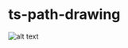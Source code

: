 # ts-path-drawing

![alt text](https://github.com/brewern/ts-path-drawing/blob/main/screenshot.png?raw=true)

